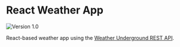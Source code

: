# React Weather App

![Version 1.0](https://img.shields.io/badge/Version-1.0-brightgreen.svg)

React-based weather app using the [Weather Underground REST API](https://www.wunderground.com/weather/api/).
